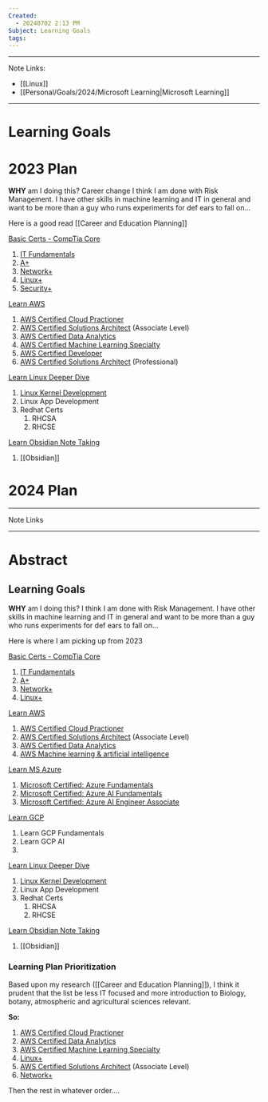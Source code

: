 ```yaml
---
Created:
  - 20240702 2:13 PM
Subject: Learning Goals
tags:
---
```

-----------------
Note Links:
- [[Linux]]
- [[Personal/Goals/2024/Microsoft Learning|Microsoft Learning]]
--------------------------
# Learning Goals

# 2023 Plan
**WHY** am I doing this? Career change
I think I am done with Risk Management. I have other skills in machine learning and IT in general and want to be more than a guy who runs experiments for def ears to fall on...

Here is a good read [[Career and Education Planning]]

<u>Basic Certs - CompTia Core</u>
1) [IT Fundamentals](https://www.comptia.org/certifications/it-fundamentals#overview)
2) [A+](https://www.comptia.org/certifications/a)
3) [Network+](https://www.comptia.org/certifications/network)
4) [Linux+](https://training.linuxfoundation.org/training/introduction-to-linux/)
5) [Security+](https://www.comptia.org/certifications/security)
	
<u>Learn AWS</u>
1) [AWS Certified Cloud Practioner](https://aws.amazon.com/certification/certified-cloud-practitioner/?ch=sec&sec=rmg&d=1)
2) [AWS Certified Solutions Architect](https://aws.amazon.com/certification/certified-solutions-architect-associate/?ch=sec&sec=rmg&d=1) (Associate Level)
3) [AWS Certified Data Analytics](https://aws.amazon.com/certification/certified-data-analytics-specialty/?ch=sec&sec=rmg&d=1)
4) [AWS Certified Machine Learning Specialty](https://aws.amazon.com/certification/certified-machine-learning-specialty/?ch=sec&sec=rmg&d=1)
5) [AWS Certified Developer](https://aws.amazon.com/certification/certified-developer-associate/?ch=sec&sec=rmg&d=1)  
6) [AWS Certified Solutions Architect](https://aws.amazon.com/certification/certified-solutions-architect-professional/?ch=sec&sec=rmg&d=1) (Professional)

<u>Learn Linux Deeper Dive</u>
1) [Linux Kernel Development](https://training.linuxfoundation.org/training/a-beginners-guide-to-linux-kernel-development-lfd103/)
2) Linux App Development
3)  Redhat Certs 
	1) RHCSA
	2) RHCSE

<u>Learn Obsidian Note Taking</u>
1) [[Obsidian]]



# 2024 Plan
-----------------
Note Links

----------------
# Abstract
## Learning Goals

**WHY** am I doing this?
I think I am done with Risk Management. I have other skills in machine learning and IT in general and want to be more than a guy who runs experiments for def ears to fall on...

Here is where I am picking up from 2023

<u>Basic Certs - CompTia Core</u>
1) [IT Fundamentals](https://www.comptia.org/certifications/it-fundamentals#overview)
2) [A+](https://www.comptia.org/certifications/a)
3) [Network+](https://www.comptia.org/certifications/network)
4) [Linux+](https://training.linuxfoundation.org/training/introduction-to-linux/)
	
<u>Learn AWS</u>
1) [AWS Certified Cloud Practioner](https://aws.amazon.com/certification/certified-cloud-practitioner/?ch=sec&sec=rmg&d=1)
2) [AWS Certified Solutions Architect](https://aws.amazon.com/certification/certified-solutions-architect-associate/?ch=sec&sec=rmg&d=1) (Associate Level)
3) [AWS Certified Data Analytics](https://aws.amazon.com/certification/certified-data-analytics-specialty/?ch=sec&sec=rmg&d=1)
4) [AWS Machine learning & artificial intelligence](https://aws.amazon.com/training/learn-about/machine-learning/)

<u>Learn MS Azure</u>
1) [Microsoft Certified: Azure Fundamentals](https://learn.microsoft.com/en-us/credentials/certifications/azure-fundamentals/)
2) [Microsoft Certified: Azure AI Fundamentals](https://learn.microsoft.com/en-us/credentials/certifications/azure-ai-fundamentals/)
3) [Microsoft Certified: Azure AI Engineer Associate](https://learn.microsoft.com/en-us/credentials/certifications/azure-ai-engineer/)

<u>Learn GCP</u>
1) Learn GCP Fundamentals
2) Learn GCP AI
3) 

<u>Learn Linux Deeper Dive</u>
1) [Linux Kernel Development](https://training.linuxfoundation.org/training/a-beginners-guide-to-linux-kernel-development-lfd103/)
2) Linux App Development
3)  Redhat Certs 
	1) RHCSA
	2) RHCSE

<u>Learn Obsidian Note Taking</u>
1) [[Obsidian]]
### Learning Plan Prioritization
Based upon my research ([[Career and Education Planning]]), I think it prudent that the list be less IT focused and more introduction to Biology, botany, atmospheric and agricultural sciences relevant.

**So:**
1) [AWS Certified Cloud Practioner](https://aws.amazon.com/certification/certified-cloud-practitioner/?ch=sec&sec=rmg&d=1)
2) [AWS Certified Data Analytics](https://aws.amazon.com/certification/certified-data-analytics-specialty/?ch=sec&sec=rmg&d=1)
3) [AWS Certified Machine Learning Specialty](https://aws.amazon.com/certification/certified-machine-learning-specialty/?ch=sec&sec=rmg&d=1) 
4) [Linux+](https://training.linuxfoundation.org/training/introduction-to-linux/)
5) [AWS Certified Solutions Architect](https://aws.amazon.com/certification/certified-solutions-architect-associate/?ch=sec&sec=rmg&d=1) (Associate Level)
6) [Network+](https://www.comptia.org/certifications/network)

Then the rest in whatever order....

